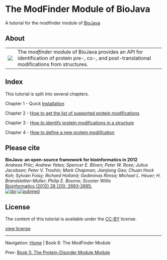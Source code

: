 The ModFinder Module of BioJava
=====================================================

A tutorial for the modfinder module of [BioJava](http://www.biojava.org)

## About
<table>
    <tr>
        <td>
            <img src='https://cloud.githubusercontent.com/assets/840895/22190971/fe5cd304-e0f4-11e6-9eb5-c1b071312081.png'>
        </td>
        <td>
            The <i>modfinder</i> module of BioJava provides an API for identification of protein pre-, co-, and post-translational modifications from structures.
        </td>
    </tr>
</table>   

## Index

This tutorial is split into several chapters.

Chapter 1 - Quick [Installation](installation.md)

Chapter 2 - [How to get the list of supported protein modifications](supported-protein-modifications.md)

Chapter 3 - [How to identify protein modifications in a structure](identify-protein-modifications.md)

Chapter 4 - [How to define a new protein modiifcation](add-protein-modification.md)

## Please cite

**BioJava: an open-source framework for bioinformatics in 2012**<br/>
*Andreas Prlic; Andrew Yates; Spencer E. Bliven; Peter W. Rose; Julius Jacobsen; Peter V. Troshin; Mark Chapman; Jianjiong Gao; Chuan Hock Koh; Sylvain Foisy; Richard Holland; Gediminas Rimsa; Michael L. Heuer; H. Brandstatter-Muller; Philip E. Bourne; Scooter Willis* <br/>
[Bioinformatics (2012) 28 (20): 2693-2695.](http://bioinformatics.oxfordjournals.org/content/28/20/2693.abstract) <br/>
[![doi](http://img.shields.io/badge/doi-10.1093%2Fbioinformatics%2Fbts494-blue.svg?style=flat)](http://bioinformatics.oxfordjournals.org/content/28/20/2693.abstract) [![pubmed](http://img.shields.io/badge/pubmed-22877863-blue.svg?style=flat)](http://www.ncbi.nlm.nih.gov/pubmed/22877863)


## License

The content of this tutorial is available under the [CC-BY](http://creativecommons.org/licenses/by/3.0/) license.

[view license](../license.md)



<!--automatically generated footer-->

---

Navigation:
[Home](../README.md)
| Book 6: The ModFinder Module

Prev: [Book 5: The Protein-Disorder Module Module](../protein-disorder/README.md)
